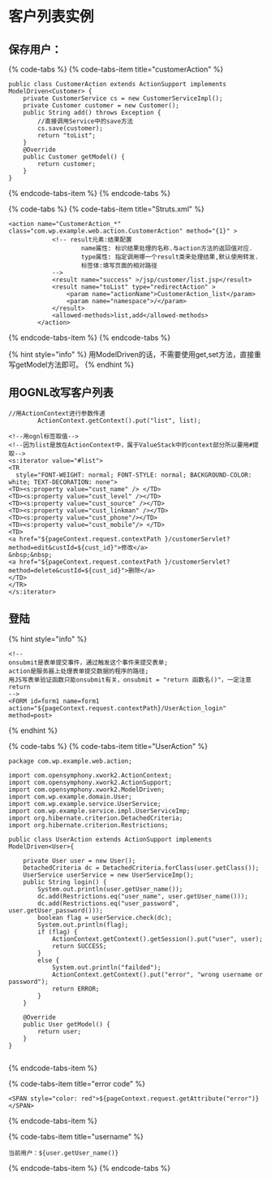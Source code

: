 # 客户列表实例

##  保存用户：

{% code-tabs %}
{% code-tabs-item title="customerAction" %}
```text
public class CustomerAction extends ActionSupport implements ModelDriven<Customer> {
	private CustomerService cs = new CustomerServiceImpl();
	private Customer customer = new Customer();
	public String add() throws Exception {
		//直接调用Service中的save方法
		cs.save(customer);
		return "toList";
	}
	@Override
	public Customer getModel() {
		return customer;
	}
}
```
{% endcode-tabs-item %}
{% endcode-tabs %}

{% code-tabs %}
{% code-tabs-item title="Struts.xml" %}
```text
<action name="CustomerAction_*" class="com.wp.example.web.action.CustomerAction" method="{1}" >
            <!-- result元素:结果配置
                    name属性: 标识结果处理的名称.与action方法的返回值对应.
                    type属性: 指定调用哪一个result类来处理结果,默认使用转发.
                    标签体:填写页面的相对路径
            -->
            <result name="success" >/jsp/customer/list.jsp</result>
            <result name="toList" type="redirectAction" >
                <param name="actionName">CustomerAction_list</param>
                <param name="namespace">/</param>
            </result>
            <allowed-methods>list,add</allowed-methods>
        </action>

```
{% endcode-tabs-item %}
{% endcode-tabs %}

{% hint style="info" %}
用ModelDriven的话，不需要使用get,set方法，直接重写getModel方法即可。
{% endhint %}

## 用OGNL改写客户列表

```text
//用ActionContext进行参数传递
		ActionContext.getContext().put("list", list);
```

```text
<!--用ognl标签取值-->
<!--因为list是放在ActionContext中，属于ValueStack中的context部分所以要用#提取-->
<s:iterator value="#list">
<TR
  style="FONT-WEIGHT: normal; FONT-STYLE: normal; BACKGROUND-COLOR: white; TEXT-DECORATION: none">
<TD><s:property value="cust_name" /> </TD>
<TD><s:property value="cust_level" /></TD>
<TD><s:property value="cust_source" /></TD>
<TD><s:property value="cust_linkman" /></TD>
<TD><s:property value="cust_phone"/></TD>
<TD><s:property value="cust_mobile"/> </TD>
<TD>
<a href="${pageContext.request.contextPath }/customerServlet?method=edit&custId=${cust_id}">修改</a>
&nbsp;&nbsp;
<a href="${pageContext.request.contextPath }/customerServlet?method=delete&custId=${cust_id}">删除</a>
</TD>
</TR>
</s:iterator>
```

## 登陆



{% hint style="info" %}
```text
<!-- 
onsubmit是表单提交事件，通过触发这个事件来提交表单;
action是服务器上处理表单提交数据的程序的路径;
用JS写表单验证函数只能onsubmit有关，onsubmit = "return 函数名()"，一定注意return
-->
<FORM id=form1 name=form1 action="${pageContext.request.contextPath}/UserAction_login" method=post>
```
{% endhint %}

{% code-tabs %}
{% code-tabs-item title="UserAction" %}
```
package com.wp.example.web.action;

import com.opensymphony.xwork2.ActionContext;
import com.opensymphony.xwork2.ActionSupport;
import com.opensymphony.xwork2.ModelDriven;
import com.wp.example.domain.User;
import com.wp.example.service.UserService;
import com.wp.example.service.impl.UserServiceImp;
import org.hibernate.criterion.DetachedCriteria;
import org.hibernate.criterion.Restrictions;

public class UserAction extends ActionSupport implements ModelDriven<User>{

    private User user = new User();
    DetachedCriteria dc = DetachedCriteria.forClass(user.getClass());
    UserService userService = new UserServiceImp();
    public String login() {
        System.out.println(user.getUser_name());
        dc.add(Restrictions.eq("user_name", user.getUser_name()));
        dc.add(Restrictions.eq("user_password", user.getUser_password()));
        boolean flag = userService.check(dc);
        System.out.println(flag);
        if (flag) {
            ActionContext.getContext().getSession().put("user", user);
            return SUCCESS;
        }
        else {
            System.out.println("failded");
            ActionContext.getContext().put("error", "wrong username or password");
            return ERROR;
        }
    }

    @Override
    public User getModel() {
        return user;
    }
}


```
{% endcode-tabs-item %}

{% code-tabs-item title="error code" %}
```text
<SPAN style="color: red">${pageContext.request.getAttribute("error")}</SPAN>

```
{% endcode-tabs-item %}

{% code-tabs-item title="username" %}
```
当前用户：${user.getUser_name()}
```
{% endcode-tabs-item %}
{% endcode-tabs %}

